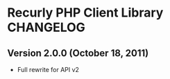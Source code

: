 # Recurly PHP Client Library CHANGELOG

## Version 2.0.0 (October 18, 2011)

* Full rewrite for API v2
